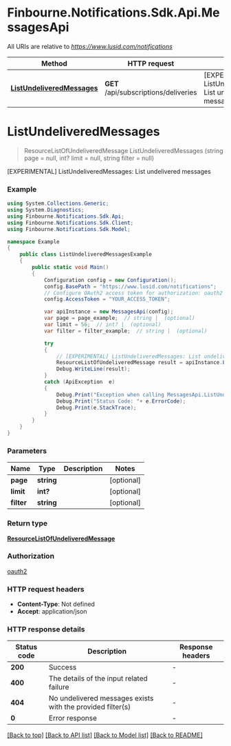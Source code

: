 # Finbourne.Notifications.Sdk.Api.MessagesApi

All URIs are relative to *https://www.lusid.com/notifications*

Method | HTTP request | Description
------------- | ------------- | -------------
[**ListUndeliveredMessages**](MessagesApi.md#listundeliveredmessages) | **GET** /api/subscriptions/deliveries | [EXPERIMENTAL] ListUndeliveredMessages: List undelivered messages


<a name="listundeliveredmessages"></a>
# **ListUndeliveredMessages**
> ResourceListOfUndeliveredMessage ListUndeliveredMessages (string page = null, int? limit = null, string filter = null)

[EXPERIMENTAL] ListUndeliveredMessages: List undelivered messages

### Example
```csharp
using System.Collections.Generic;
using System.Diagnostics;
using Finbourne.Notifications.Sdk.Api;
using Finbourne.Notifications.Sdk.Client;
using Finbourne.Notifications.Sdk.Model;

namespace Example
{
    public class ListUndeliveredMessagesExample
    {
        public static void Main()
        {
            Configuration config = new Configuration();
            config.BasePath = "https://www.lusid.com/notifications";
            // Configure OAuth2 access token for authorization: oauth2
            config.AccessToken = "YOUR_ACCESS_TOKEN";

            var apiInstance = new MessagesApi(config);
            var page = page_example;  // string |  (optional) 
            var limit = 56;  // int? |  (optional) 
            var filter = filter_example;  // string |  (optional) 

            try
            {
                // [EXPERIMENTAL] ListUndeliveredMessages: List undelivered messages
                ResourceListOfUndeliveredMessage result = apiInstance.ListUndeliveredMessages(page, limit, filter);
                Debug.WriteLine(result);
            }
            catch (ApiException  e)
            {
                Debug.Print("Exception when calling MessagesApi.ListUndeliveredMessages: " + e.Message );
                Debug.Print("Status Code: "+ e.ErrorCode);
                Debug.Print(e.StackTrace);
            }
        }
    }
}
```

### Parameters

Name | Type | Description  | Notes
------------- | ------------- | ------------- | -------------
 **page** | **string**|  | [optional] 
 **limit** | **int?**|  | [optional] 
 **filter** | **string**|  | [optional] 

### Return type

[**ResourceListOfUndeliveredMessage**](ResourceListOfUndeliveredMessage.md)

### Authorization

[oauth2](../README.md#oauth2)

### HTTP request headers

 - **Content-Type**: Not defined
 - **Accept**: application/json


### HTTP response details
| Status code | Description | Response headers |
|-------------|-------------|------------------|
| **200** | Success |  -  |
| **400** | The details of the input related failure |  -  |
| **404** | No undelivered messages exists with the provided filter(s) |  -  |
| **0** | Error response |  -  |

[[Back to top]](#) [[Back to API list]](../README.md#documentation-for-api-endpoints) [[Back to Model list]](../README.md#documentation-for-models) [[Back to README]](../README.md)


